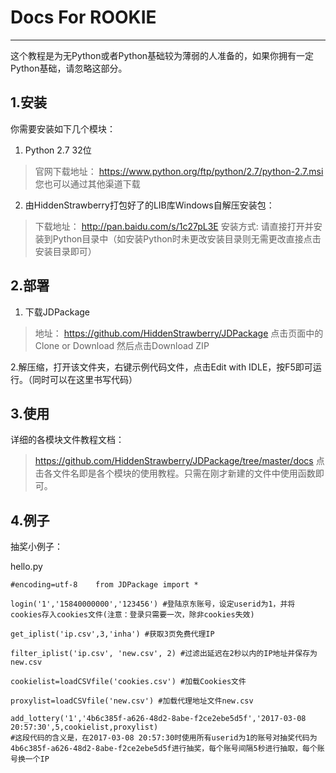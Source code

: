 ﻿Docs For ROOKIE
===============


----------


这个教程是为无Python或者Python基础较为薄弱的人准备的，如果你拥有一定Python基础，请忽略这部分。

1.安装
----
你需要安装如下几个模块：
1. Python 2.7 32位
>官网下载地址：
>https://www.python.org/ftp/python/2.7/python-2.7.msi
>您也可以通过其他渠道下载

2. 由HiddenStrawberry打包好了的LIB库Windows自解压安装包：
>下载地址：
>http://pan.baidu.com/s/1c27pL3E
>安装方式:
>请直接打开并安装到Python目录中（如安装Python时未更改安装目录则无需更改直接点击安装目录即可）

2.部署
----
1. 下载JDPackage
>地址：
>https://github.com/HiddenStrawberry/JDPackage
>点击页面中的 Clone or Download 然后点击Download ZIP

2.解压缩，打开该文件夹，右键示例代码文件，点击Edit with IDLE，按F5即可运行。（同时可以在这里书写代码）

3.使用
----
详细的各模块文件教程文档：
>https://github.com/HiddenStrawberry/JDPackage/tree/master/docs
点击各文件名即是各个模块的使用教程。只需在刚才新建的文件中使用函数即可。

4.例子
----
抽奖小例子：

hello.py

    #encoding=utf-8    from JDPackage import *

    login('1','15840000000','123456') #登陆京东账号，设定userid为1，并将cookies存入cookies文件(注意：登录只需要一次，除非cookies失效)

    get_iplist('ip.csv',3,'inha') #获取3页免费代理IP

    filter_iplist('ip.csv', 'new.csv', 2) #过滤出延迟在2秒以内的IP地址并保存为new.csv

    cookielist=loadCSVfile('cookies.csv') #加载Cookies文件

    proxylist=loadCSVfile('new.csv') #加载代理地址文件new.csv

    add_lottery('1','4b6c385f-a626-48d2-8abe-f2ce2ebe5d5f','2017-03-08 20:57:30',5,cookielist,proxylist)
    #这段代码的含义是，在2017-03-08 20:57:30时使用所有userid为1的账号对抽奖代码为4b6c385f-a626-48d2-8abe-f2ce2ebe5d5f进行抽奖，每个账号间隔5秒进行抽取，每个账号换一个IP

